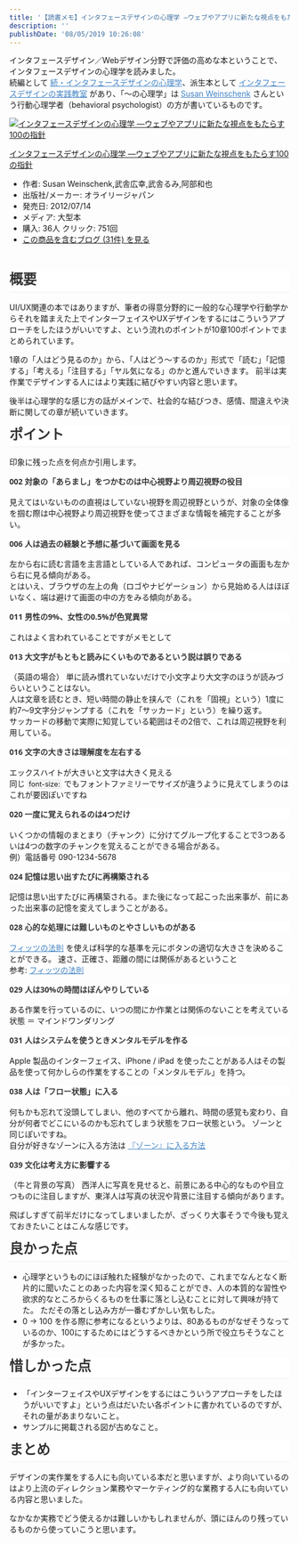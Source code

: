 ```yaml
---
title: '【読書メモ】インタフェースデザインの心理学 ―ウェブやアプリに新たな視点をもたらす100の指針'
description: ''
publishDate: '08/05/2019 10:26:08'
---
```


<p><span class="md-plain" style="box-sizing: border-box;">インタフェースデザイン／Webデザイン分野で評価の高めな本ということで、インタフェースデザインの心理学を読みました。  <br /></span><span class="md-plain" style="box-sizing: border-box;">続編として </span><span class="md-link" style="box-sizing: border-box;"><a spellcheck="false" href="https://www.amazon.co.jp/dp/4873117712/" style="box-sizing: border-box; cursor: pointer; color: #4183c4; -webkit-user-drag: none;"><span class="md-plain" style="box-sizing: border-box;">続・インタフェースデザインの心理学</span></a></span><span class="md-plain" style="box-sizing: border-box;">、派生本として </span><span class="md-link" style="box-sizing: border-box;"><a spellcheck="false" href="https://www.amazon.co.jp/dp/4873116082" style="box-sizing: border-box; cursor: pointer; color: #4183c4; -webkit-user-drag: none;"><span class="md-plain" style="box-sizing: border-box;">インタフェースデザインの実践教室</span></a></span><span class="md-plain" style="box-sizing: border-box;"> があり、「〜の心理学」は </span><span class=" md-link" style="box-sizing: border-box;"><a spellcheck="false" href="https://en.wikipedia.org/wiki/Susan_Weinschenk" style="box-sizing: border-box; cursor: pointer; color: #4183c4; -webkit-user-drag: none;"><span class="md-plain" style="box-sizing: border-box;">Susan Weinschenk</span></a></span><span class="md-plain" style="box-sizing: border-box;"> さんという行動心理学者（behavioral psychologist）の方が書いているものです。</span></p>
<div class="freezed">
<div class="hatena-asin-detail"><a href="http://www.amazon.co.jp/exec/obidos/ASIN/4873115574/hatena-blog-22/"><img class="hatena-asin-detail-image" title="インタフェースデザインの心理学 ―ウェブやアプリに新たな視点をもたらす100の指針" src="https://images-fe.ssl-images-amazon.com/images/I/41jDv9YsOuL._SL160_.jpg" alt="インタフェースデザインの心理学 ―ウェブやアプリに新たな視点をもたらす100の指針" /></a>
<div class="hatena-asin-detail-info">
<p class="hatena-asin-detail-title"><a href="http://www.amazon.co.jp/exec/obidos/ASIN/4873115574/hatena-blog-22/">インタフェースデザインの心理学 ―ウェブやアプリに新たな視点をもたらす100の指針</a></p>
<ul>
<li><span class="hatena-asin-detail-label">作者:</span> Susan Weinschenk,武舎広幸,武舎るみ,阿部和也</li>
<li><span class="hatena-asin-detail-label">出版社/メーカー:</span> オライリージャパン</li>
<li><span class="hatena-asin-detail-label">発売日:</span> 2012/07/14</li>
<li><span class="hatena-asin-detail-label">メディア:</span> 大型本</li>
<li><span class="hatena-asin-detail-label">購入</span>: 36人 <span class="hatena-asin-detail-label">クリック</span>: 751回</li>
<li><a href="http://d.hatena.ne.jp/asin/4873115574/hatena-blog-22" target="_blank">この商品を含むブログ (31件) を見る</a></li>
</ul>
</div>
<div class="hatena-asin-detail-foot"> </div>
</div>
</div>
<h5 class="md-end-block md-heading" style="box-sizing: border-box; break-after: avoid-page; break-inside: avoid; orphans: 2; font-size: 1.75em; margin-top: 1rem; margin-bottom: 1rem; position: relative; font-weight: bold; line-height: 1.225; cursor: text; padding-bottom: 0.3em; border-bottom-width: 1px; border-bottom-style: solid; border-bottom-color: #eeeeee; white-space: pre-wrap; caret-color: #333333; color: #333333; font-family: 'Open Sans', 'Clear Sans', 'Helvetica Neue', Helvetica, Arial, sans-serif; font-style: normal; font-variant-caps: normal; letter-spacing: normal; text-align: start; text-indent: 0px; text-transform: none; word-spacing: 0px; -webkit-text-stroke-width: 0px; background-color: #ffffff; text-decoration: none;"><span class="md-plain" style="box-sizing: border-box;">概要</span></h5>
<p><span class="md-plain" style="box-sizing: border-box;">UI/UX関連の本ではありますが、筆者の得意分野的に一般的な心理学や行動学からそれを踏まえた上でインターフェイスやUXデザインをするにはこういうアプローチをしたほうがいいですよ、という流れのポイントが10章100ポイントでまとめられています。</span></p>
<p><span class="md-plain" style="box-sizing: border-box;">1章の「人はどう見るのか」から、「人はどう〜するのか」形式で「読む」「記憶する」「考える」「注目する」「ヤル気になる」のかと進んでいきます。</span> <span class="md-plain" style="box-sizing: border-box;">前半は実作業でデザインする人にはより実践に結びやすい内容と思います。</span></p>
<p><span class="md-plain" style="box-sizing: border-box;">後半は心理学的な感じ方の話がメインで、社会的な結びつき、感情、間違えや決断に関しての章が続いていきます。</span></p>
<h2 class="md-end-block md-heading" style="box-sizing: border-box; break-after: avoid-page; break-inside: avoid; orphans: 2; font-size: 1.75em; margin-top: 1rem; margin-bottom: 1rem; position: relative; font-weight: bold; line-height: 1.225; cursor: text; padding-bottom: 0.3em; border-bottom-width: 1px; border-bottom-style: solid; border-bottom-color: #eeeeee; white-space: pre-wrap; caret-color: #333333; color: #333333; font-family: 'Open Sans', 'Clear Sans', 'Helvetica Neue', Helvetica, Arial, sans-serif; font-style: normal; font-variant-caps: normal; letter-spacing: normal; text-align: start; text-indent: 0px; text-transform: none; word-spacing: 0px; -webkit-text-stroke-width: 0px; background-color: #ffffff; text-decoration: none;"><span class="md-plain" style="box-sizing: border-box;">ポイント</span></h2>
<p><span class="md-plain" style="box-sizing: border-box;">印象に残った点を何点か引用します。</span></p>
<h5 class="md-end-block md-heading" style="box-sizing: border-box; break-after: avoid-page; break-inside: avoid; orphans: 2; font-size: 1em; margin-top: 1rem; margin-bottom: 1rem; position: relative; font-weight: bold; line-height: 1.4; cursor: text; white-space: pre-wrap; caret-color: #333333; color: #333333; font-family: 'Open Sans', 'Clear Sans', 'Helvetica Neue', Helvetica, Arial, sans-serif; font-style: normal; font-variant-caps: normal; letter-spacing: normal; text-align: start; text-indent: 0px; text-transform: none; word-spacing: 0px; -webkit-text-stroke-width: 0px; background-color: #ffffff; text-decoration: none;"><span class="md-plain" style="box-sizing: border-box;">002 対象の「あらまし」をつかむのは中心視野より周辺視野の役目</span></h5>
<p><span class="md-plain" style="box-sizing: border-box;">見えてはいないものの直視はしていない視野を周辺視野というが、対象の全体像を掴む際は中心視野より周辺視野を使ってさまざまな情報を補完することが多い。</span></p>
<h5 class="md-end-block md-heading" style="box-sizing: border-box; break-after: avoid-page; break-inside: avoid; orphans: 2; font-size: 1em; margin-top: 1rem; margin-bottom: 1rem; position: relative; font-weight: bold; line-height: 1.4; cursor: text; white-space: pre-wrap; caret-color: #333333; color: #333333; font-family: 'Open Sans', 'Clear Sans', 'Helvetica Neue', Helvetica, Arial, sans-serif; font-style: normal; font-variant-caps: normal; letter-spacing: normal; text-align: start; text-indent: 0px; text-transform: none; word-spacing: 0px; -webkit-text-stroke-width: 0px; background-color: #ffffff; text-decoration: none;"><span class="md-plain" style="box-sizing: border-box;">006 人は過去の経験と予想に基づいて画面を見る</span></h5>
<p><span class="md-plain" style="box-sizing: border-box;">左から右に読む言語を主言語としている人であれば、コンピュータの画面も左から右に見る傾向がある。  <br /></span><span class="md-plain" style="box-sizing: border-box;">とはいえ、ブラウザの左上の角（ロゴやナビゲーション）から見始める人はほぼいなく、端は避けて画面の中の方をみる傾向がある。</span></p>
<h5 class="md-end-block md-heading" style="box-sizing: border-box; break-after: avoid-page; break-inside: avoid; orphans: 2; font-size: 1em; margin-top: 1rem; margin-bottom: 1rem; position: relative; font-weight: bold; line-height: 1.4; cursor: text; white-space: pre-wrap; caret-color: #333333; color: #333333; font-family: 'Open Sans', 'Clear Sans', 'Helvetica Neue', Helvetica, Arial, sans-serif; font-style: normal; font-variant-caps: normal; letter-spacing: normal; text-align: start; text-indent: 0px; text-transform: none; word-spacing: 0px; -webkit-text-stroke-width: 0px; background-color: #ffffff; text-decoration: none;"><span class="md-plain" style="box-sizing: border-box;">011 男性の9%、女性の0.5%が色覚異常</span></h5>
<p><span class="md-plain" style="box-sizing: border-box;">これはよく言われていることですがメモとして</span></p>
<h5 class="md-end-block md-heading" style="box-sizing: border-box; break-after: avoid-page; break-inside: avoid; orphans: 2; font-size: 1em; margin-top: 1rem; margin-bottom: 1rem; position: relative; font-weight: bold; line-height: 1.4; cursor: text; white-space: pre-wrap; caret-color: #333333; color: #333333; font-family: 'Open Sans', 'Clear Sans', 'Helvetica Neue', Helvetica, Arial, sans-serif; font-style: normal; font-variant-caps: normal; letter-spacing: normal; text-align: start; text-indent: 0px; text-transform: none; word-spacing: 0px; -webkit-text-stroke-width: 0px; background-color: #ffffff; text-decoration: none;"><span class="md-plain" style="box-sizing: border-box;">013 大文字がもともと読みにくいものであるという説は誤りである</span></h5>
<p><span class="md-plain" style="box-sizing: border-box;">（英語の場合）</span> <span class="md-plain" style="box-sizing: border-box;">単に読み慣れていないだけで小文字より大文字のほうが読みづらいということはない。  <br /></span><span class="md-plain" style="box-sizing: border-box;">人は文章を読むとき、短い時間の静止を挟んで（これを「固視」という）1度に約7〜9文字分ジャンプする（これを「サッカード」という）を繰り返す。  <br /></span><span class="md-plain" style="box-sizing: border-box;">サッカードの移動で実際に知覚している範囲はその2倍で、これは周辺視野を利用している。</span></p>
<h5 class="md-end-block md-heading" style="box-sizing: border-box; break-after: avoid-page; break-inside: avoid; orphans: 2; font-size: 1em; margin-top: 1rem; margin-bottom: 1rem; position: relative; font-weight: bold; line-height: 1.4; cursor: text; white-space: pre-wrap; caret-color: #333333; color: #333333; font-family: 'Open Sans', 'Clear Sans', 'Helvetica Neue', Helvetica, Arial, sans-serif; font-style: normal; font-variant-caps: normal; letter-spacing: normal; text-align: start; text-indent: 0px; text-transform: none; word-spacing: 0px; -webkit-text-stroke-width: 0px; background-color: #ffffff; text-decoration: none;"><span class="md-plain" style="box-sizing: border-box;">016 文字の大きさは理解度を左右する</span></h5>
<p><span class="md-plain" style="box-sizing: border-box;">エックスハイトが大きいと文字は大きく見える  <br /></span><span class="md-plain" style="box-sizing: border-box;">同じ </span><span style="box-sizing: border-box;" spellcheck="false"><code style="box-sizing: border-box; font-family: var(--monospace); text-align: left; border: 1px solid #e7eaed; background-color: #f3f4f4; border-top-left-radius: 3px; border-top-right-radius: 3px; border-bottom-right-radius: 3px; border-bottom-left-radius: 3px; padding: 0px 2px; font-size: 0.9em;">font-size:</code></span><span class="md-plain" style="box-sizing: border-box;"> でもフォントファミリーでサイズが違うように見えてしまうのはこれが要因ぽいですね</span></p>
<h5 class="md-end-block md-heading" style="box-sizing: border-box; break-after: avoid-page; break-inside: avoid; orphans: 2; font-size: 1em; margin-top: 1rem; margin-bottom: 1rem; position: relative; font-weight: bold; line-height: 1.4; cursor: text; white-space: pre-wrap; caret-color: #333333; color: #333333; font-family: 'Open Sans', 'Clear Sans', 'Helvetica Neue', Helvetica, Arial, sans-serif; font-style: normal; font-variant-caps: normal; letter-spacing: normal; text-align: start; text-indent: 0px; text-transform: none; word-spacing: 0px; -webkit-text-stroke-width: 0px; background-color: #ffffff; text-decoration: none;"><span class="md-plain" style="box-sizing: border-box;">020 一度に覚えられるのは4つだけ</span></h5>
<p><span class="md-plain" style="box-sizing: border-box;">いくつかの情報のまとまり（チャンク）に分けてグループ化することで3つあるいは4つの数字のチャンクを覚えることができる場合がある。  <br /></span><span class="md-plain" style="box-sizing: border-box;">例）電話番号 090-1234-5678</span></p>
<h5 class="md-end-block md-heading" style="box-sizing: border-box; break-after: avoid-page; break-inside: avoid; orphans: 2; font-size: 1em; margin-top: 1rem; margin-bottom: 1rem; position: relative; font-weight: bold; line-height: 1.4; cursor: text; white-space: pre-wrap; caret-color: #333333; color: #333333; font-family: 'Open Sans', 'Clear Sans', 'Helvetica Neue', Helvetica, Arial, sans-serif; font-style: normal; font-variant-caps: normal; letter-spacing: normal; text-align: start; text-indent: 0px; text-transform: none; word-spacing: 0px; -webkit-text-stroke-width: 0px; background-color: #ffffff; text-decoration: none;"><span class="md-plain" style="box-sizing: border-box;">024 記憶は思い出すたびに再構築される</span></h5>
<p><span class="md-plain" style="box-sizing: border-box;">記憶は思い出すたびに再構築される。また後になって起こった出来事が、前にあった出来事の記憶を変えてしまうことがある。</span></p>
<h5 class="md-end-block md-heading" style="box-sizing: border-box; break-after: avoid-page; break-inside: avoid; orphans: 2; font-size: 1em; margin-top: 1rem; margin-bottom: 1rem; position: relative; font-weight: bold; line-height: 1.4; cursor: text; white-space: pre-wrap; caret-color: #333333; color: #333333; font-family: 'Open Sans', 'Clear Sans', 'Helvetica Neue', Helvetica, Arial, sans-serif; font-style: normal; font-variant-caps: normal; letter-spacing: normal; text-align: start; text-indent: 0px; text-transform: none; word-spacing: 0px; -webkit-text-stroke-width: 0px; background-color: #ffffff; text-decoration: none;"><span class="md-plain" style="box-sizing: border-box;">028 心的な処理には難しいものとやさしいものがある</span></h5>
<p><span class=" md-link" style="box-sizing: border-box;"><a spellcheck="false" href="https://ja.wikipedia.org/wiki/%E3%83%95%E3%82%A3%E3%83%83%E3%83%84%E3%81%AE%E6%B3%95%E5%89%87" style="box-sizing: border-box; cursor: pointer; color: #4183c4; -webkit-user-drag: none;"><span class="md-plain" style="box-sizing: border-box;">フィッツの法則</span></a></span><span class="md-plain" style="box-sizing: border-box;"> を使えば科学的な基準を元にボタンの適切な大きさを決めることができる。</span> <span class="md-plain" style="box-sizing: border-box;">速さ、正確さ、距離の間には関係があるということ  <br /></span><span class="md-plain" style="box-sizing: border-box;">参考: </span><span class="md-link" style="box-sizing: border-box;"><a spellcheck="false" href="https://www.sociomedia.co.jp/349" style="box-sizing: border-box; cursor: pointer; color: #4183c4; -webkit-user-drag: none;"><span class="md-plain" style="box-sizing: border-box;">フィッツの法則</span></a></span></p>
<h5 class="md-end-block md-heading" style="box-sizing: border-box; break-after: avoid-page; break-inside: avoid; orphans: 2; font-size: 1em; margin-top: 1rem; margin-bottom: 1rem; position: relative; font-weight: bold; line-height: 1.4; cursor: text; white-space: pre-wrap; caret-color: #333333; color: #333333; font-family: 'Open Sans', 'Clear Sans', 'Helvetica Neue', Helvetica, Arial, sans-serif; font-style: normal; font-variant-caps: normal; letter-spacing: normal; text-align: start; text-indent: 0px; text-transform: none; word-spacing: 0px; -webkit-text-stroke-width: 0px; background-color: #ffffff; text-decoration: none;"><span class="md-plain" style="box-sizing: border-box;">029 人は30%の時間はぼんやりしている</span></h5>
<p><span class="md-plain" style="box-sizing: border-box;">ある作業を行っているのに、いつの間にか作業とは関係のないことを考えている状態 ＝ マインドワンダリング</span></p>
<h5 class="md-end-block md-heading" style="box-sizing: border-box; break-after: avoid-page; break-inside: avoid; orphans: 2; font-size: 1em; margin-top: 1rem; margin-bottom: 1rem; position: relative; font-weight: bold; line-height: 1.4; cursor: text; white-space: pre-wrap; caret-color: #333333; color: #333333; font-family: 'Open Sans', 'Clear Sans', 'Helvetica Neue', Helvetica, Arial, sans-serif; font-style: normal; font-variant-caps: normal; letter-spacing: normal; text-align: start; text-indent: 0px; text-transform: none; word-spacing: 0px; -webkit-text-stroke-width: 0px; background-color: #ffffff; text-decoration: none;"><span class="md-plain" style="box-sizing: border-box;">031 人はシステムを使うときメンタルモデルを作る</span></h5>
<p><span class="md-plain" style="box-sizing: border-box;">Apple 製品のインターフェイス、iPhone / iPad を使ったことがある人はその製品を使って何かしらの作業をすることの「メンタルモデル」を持つ。</span></p>
<h5 class="md-end-block md-heading" style="box-sizing: border-box; break-after: avoid-page; break-inside: avoid; orphans: 2; font-size: 1em; margin-top: 1rem; margin-bottom: 1rem; position: relative; font-weight: bold; line-height: 1.4; cursor: text; white-space: pre-wrap; caret-color: #333333; color: #333333; font-family: 'Open Sans', 'Clear Sans', 'Helvetica Neue', Helvetica, Arial, sans-serif; font-style: normal; font-variant-caps: normal; letter-spacing: normal; text-align: start; text-indent: 0px; text-transform: none; word-spacing: 0px; -webkit-text-stroke-width: 0px; background-color: #ffffff; text-decoration: none;"><span class="md-plain" style="box-sizing: border-box;">038 人は「フロー状態」に入る</span></h5>
<p><span class="md-plain" style="box-sizing: border-box;">何もかも忘れて没頭してしまい、他のすべてから離れ、時間の感覚も変わり、自分が何者でどこにいるのかも忘れてしまう状態をフロー状態という。</span> <span class="md-plain" style="box-sizing: border-box;">ゾーンと同じぽいですね。  <br />自分が好きなゾーンに入る方法は </span><span class=" md-link" style="box-sizing: border-box;"><a spellcheck="false" href="https://anond.hatelabo.jp/20140204221702" style="box-sizing: border-box; cursor: pointer; color: #4183c4; -webkit-user-drag: none;"><span class="md-plain" style="box-sizing: border-box;">『ゾーン』に入る方法</span></a></span></p>
<h5 class="md-end-block md-heading" style="box-sizing: border-box; break-after: avoid-page; break-inside: avoid; orphans: 2; font-size: 1em; margin-top: 1rem; margin-bottom: 1rem; position: relative; font-weight: bold; line-height: 1.4; cursor: text; white-space: pre-wrap; caret-color: #333333; color: #333333; font-family: 'Open Sans', 'Clear Sans', 'Helvetica Neue', Helvetica, Arial, sans-serif; font-style: normal; font-variant-caps: normal; letter-spacing: normal; text-align: start; text-indent: 0px; text-transform: none; word-spacing: 0px; -webkit-text-stroke-width: 0px; background-color: #ffffff; text-decoration: none;"><span class="md-plain" style="box-sizing: border-box;">039 文化は考え方に影響する</span></h5>
<p><span class="md-plain" style="box-sizing: border-box;">（牛と背景の写真）</span> <span class="md-plain" style="box-sizing: border-box;">西洋人に写真を見せると、前景にある中心的なものや目立つものに注目しますが、東洋人は写真の状況や背景に注目する傾向があります。</span></p>
<p><span class="md-plain" style="box-sizing: border-box;">飛ばしすぎて前半だけになってしまいましたが、ざっくり大事そうで今後も覚えておきたいことはこんな感じです。</span></p>
<h2 class="md-end-block md-heading" style="box-sizing: border-box; break-after: avoid-page; break-inside: avoid; orphans: 2; font-size: 1.75em; margin-top: 1rem; margin-bottom: 1rem; position: relative; font-weight: bold; line-height: 1.225; cursor: text; padding-bottom: 0.3em; border-bottom-width: 1px; border-bottom-style: solid; border-bottom-color: #eeeeee; white-space: pre-wrap; caret-color: #333333; color: #333333; font-family: 'Open Sans', 'Clear Sans', 'Helvetica Neue', Helvetica, Arial, sans-serif; font-style: normal; font-variant-caps: normal; letter-spacing: normal; text-align: start; text-indent: 0px; text-transform: none; word-spacing: 0px; -webkit-text-stroke-width: 0px; background-color: #ffffff; text-decoration: none;"><span class="md-plain" style="box-sizing: border-box;">良かった点</span></h2>
<ul>
<li>心理学というものにほぼ触れた経験がなかったので、これまでなんとなく断片的に聞いたことのあった内容を深く知ることができ、人の本質的な習性や欲求的なところからくるものを仕事に落とし込むことに対して興味が持てた。 ただその落とし込み方が一番むずかしい気もした。</li>
<li>0 → 100 を作る際に参考になるというよりは、80あるものがなぜそうなっているのか、100にするためにはどうするべきかという所で役立ちそうなことが多かった。</li>
</ul>
<h2 class="md-end-block md-heading" style="box-sizing: border-box; break-after: avoid-page; break-inside: avoid; orphans: 2; font-size: 1.75em; margin-top: 1rem; margin-bottom: 1rem; position: relative; font-weight: bold; line-height: 1.225; cursor: text; padding-bottom: 0.3em; border-bottom-width: 1px; border-bottom-style: solid; border-bottom-color: #eeeeee; white-space: pre-wrap; caret-color: #333333; color: #333333; font-family: 'Open Sans', 'Clear Sans', 'Helvetica Neue', Helvetica, Arial, sans-serif; font-style: normal; font-variant-caps: normal; letter-spacing: normal; text-align: start; text-indent: 0px; text-transform: none; word-spacing: 0px; -webkit-text-stroke-width: 0px; background-color: #ffffff; text-decoration: none;"><span class="md-plain" style="box-sizing: border-box;">惜しかった点</span></h2>
<ul>
<li>「インターフェイスやUXデザインをするにはこういうアプローチをしたほうがいいですよ」という点はだいたい各ポイントに書かれているのですが、それの量があまりないこと。</li>
<li>サンプルに掲載される図が古めなこと。</li>
</ul>
<h2 class="md-end-block md-heading" style="box-sizing: border-box; break-after: avoid-page; break-inside: avoid; orphans: 2; font-size: 1.75em; margin-top: 1rem; margin-bottom: 1rem; position: relative; font-weight: bold; line-height: 1.225; cursor: text; padding-bottom: 0.3em; border-bottom-width: 1px; border-bottom-style: solid; border-bottom-color: #eeeeee; white-space: pre-wrap; caret-color: #333333; color: #333333; font-family: 'Open Sans', 'Clear Sans', 'Helvetica Neue', Helvetica, Arial, sans-serif; font-style: normal; font-variant-caps: normal; letter-spacing: normal; text-align: start; text-indent: 0px; text-transform: none; word-spacing: 0px; -webkit-text-stroke-width: 0px; background-color: #ffffff; text-decoration: none;">まとめ</h2>
<p><span class="md-plain" style="box-sizing: border-box;">デザインの実作業をする人にも向いている本だと思いますが、より向いているのはより上流のディレクション業務やマーケティング的な業務する人にも向いている内容と思いました。</span></p>
<p><span class="md-plain" style="box-sizing: border-box;">なかなか実務でどう使えるかは難しいかもしれませんが、頭にほんのり残っているものから使っていこうと思います。</span></p>
